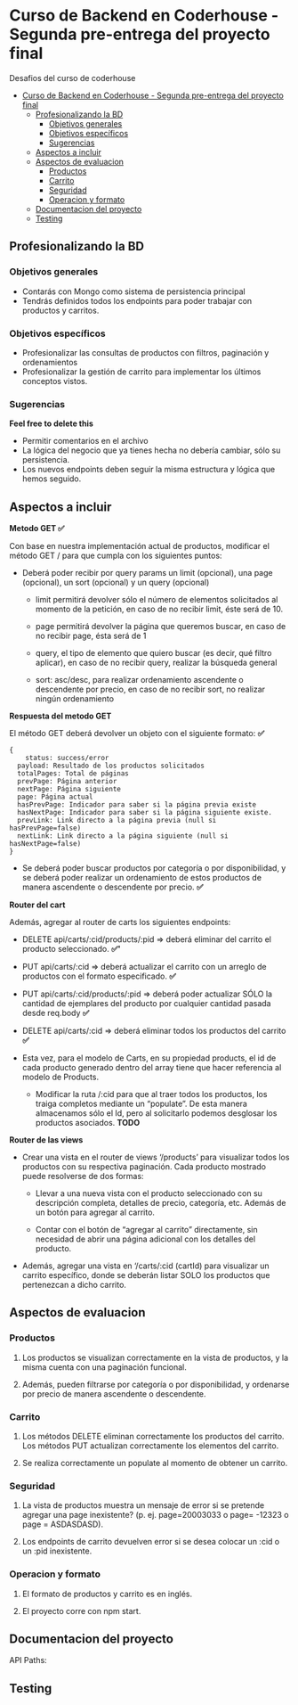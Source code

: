 # Curso de Backend en Coderhouse - Segunda pre-entrega del proyecto final

Desafios del curso de coderhouse

- [Curso de Backend en Coderhouse - Segunda pre-entrega del proyecto final](#curso-de-backend-en-coderhouse---segunda-pre-entrega-del-proyecto-final)
  - [Profesionalizando la BD](#profesionalizando-la-bd)
    - [Objetivos generales](#objetivos-generales)
    - [Objetivos específicos](#objetivos-específicos)
    - [Sugerencias](#sugerencias)
  - [Aspectos a incluir](#aspectos-a-incluir)
  - [Aspectos de evaluacion](#aspectos-de-evaluacion)
    - [Productos](#productos)
    - [Carrito](#carrito)
    - [Seguridad](#seguridad)
    - [Operacion y formato](#operacion-y-formato)
  - [Documentacion del proyecto](#documentacion-del-proyecto)
  - [Testing](#testing)


## Profesionalizando la BD

### Objetivos generales

- Contarás con Mongo como sistema de persistencia principal
- Tendrás definidos todos los endpoints para poder trabajar con productos y carritos.

### Objetivos específicos

- Profesionalizar las consultas de productos con filtros, paginación y ordenamientos
- Profesionalizar la gestión de carrito para implementar los últimos conceptos vistos.

### Sugerencias

**Feel free to delete this**

- Permitir comentarios en el archivo
- La lógica del negocio que ya tienes hecha no debería cambiar, sólo su persistencia. 
- Los nuevos endpoints deben seguir la misma estructura y lógica que hemos seguido. 

## Aspectos a incluir

**Metodo GET ✅**

Con base en nuestra implementación actual de productos, modificar el método GET / para que cumpla con los siguientes puntos:

  - Deberá poder recibir por query params un limit (opcional), una page (opcional), un sort (opcional) y un query (opcional)

    * limit permitirá devolver sólo el número de elementos solicitados al momento de la petición, en caso de no recibir limit, éste será de 10.
    
    * page permitirá devolver la página que queremos buscar, en caso de no recibir page, ésta será de 1

    * query, el tipo de elemento que quiero buscar (es decir, qué filtro aplicar), en caso de no recibir query, realizar la búsqueda general
    
    * sort: asc/desc, para realizar ordenamiento ascendente o descendente por precio, en caso de no recibir sort, no realizar ningún ordenamiento

**Respuesta del metodo GET**

El método GET deberá devolver un objeto con el siguiente formato: **✅**

```
{
	status: success/error
  payload: Resultado de los productos solicitados
  totalPages: Total de páginas
  prevPage: Página anterior
  nextPage: Página siguiente
  page: Página actual
  hasPrevPage: Indicador para saber si la página previa existe
  hasNextPage: Indicador para saber si la página siguiente existe.
  prevLink: Link directo a la página previa (null si hasPrevPage=false)
  nextLink: Link directo a la página siguiente (null si hasNextPage=false)
}
```

  - Se deberá poder buscar productos por categoría o por disponibilidad, y se deberá poder realizar un ordenamiento de estos productos de manera ascendente o descendente por precio. **✅**

**Router del cart**

Además, agregar al router de carts los siguientes endpoints:

    
  - DELETE api/carts/:cid/products/:pid => deberá eliminar del carrito el producto seleccionado. **✅'**
  
  - PUT api/carts/:cid => deberá actualizar el carrito con un arreglo de productos con el formato especificado. **✅**
  
  - PUT api/carts/:cid/products/:pid => deberá poder actualizar SÓLO la cantidad de ejemplares del producto por cualquier cantidad pasada desde req.body **✅**
  
  - DELETE api/carts/:cid => deberá eliminar todos los productos del carrito **✅**
  
  - Esta vez, para el modelo de Carts, en su propiedad products, el id de cada producto generado dentro del array tiene que hacer referencia al modelo de Products. 
    
    * Modificar la ruta /:cid para que al traer todos los productos, los traiga completos mediante un “populate”. De esta manera almacenamos sólo el Id, pero al solicitarlo podemos desglosar los productos asociados. **TODO**

**Router de las views**

  - Crear una vista en el router de views ‘/products’ para visualizar todos los productos con su respectiva paginación. Cada producto mostrado puede resolverse de dos formas:

    * Llevar a una nueva vista con el producto seleccionado con su descripción completa, detalles de precio, categoría, etc. Además de un botón para agregar al carrito.
    
    * Contar con el botón de “agregar al carrito” directamente, sin necesidad de abrir una página adicional con los detalles del producto.

  - Además, agregar una vista en ‘/carts/:cid (cartId) para visualizar un carrito específico, donde se deberán listar SOLO los productos que pertenezcan a dicho carrito. 


## Aspectos de evaluacion

### Productos

1. Los productos se visualizan correctamente en la vista de productos, y la misma cuenta con una paginación funcional. 

2. Además, pueden filtrarse por categoría o por disponibilidad, y ordenarse por precio de manera ascendente o descendente.	

### Carrito

1. Los métodos DELETE eliminan correctamente los productos del carrito. Los métodos PUT actualizan correctamente los elementos del carrito. 

2. Se realiza correctamente un populate al momento de obtener un carrito.

### Seguridad

1. La vista de productos muestra un mensaje de error si se pretende agregar una page inexistente? (p. ej. page=20003033 o page= -12323 o page = ASDASDASD).

2. Los endpoints de carrito devuelven error si se desea colocar un :cid o un :pid inexistente.	

### Operacion y formato

1. El formato de productos y carrito es en inglés. 

2. El proyecto corre con npm start.	

## Documentacion del proyecto

API Paths:



## Testing
